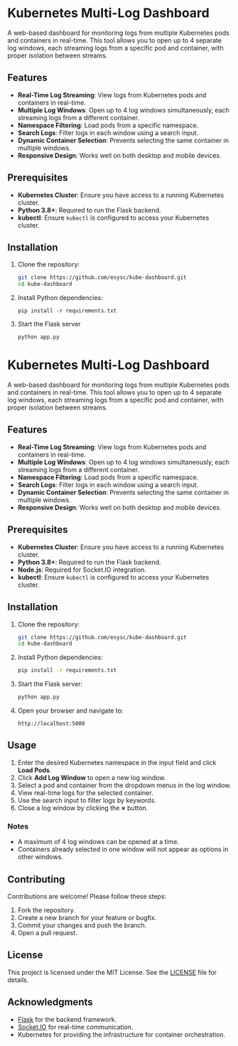 # Kubernetes Multi-Log Dashboard

A web-based dashboard for monitoring logs from multiple Kubernetes pods and containers in real-time. This tool allows you to open up to 4 separate log windows, each streaming logs from a specific pod and container, with proper isolation between streams.

## Features

- **Real-Time Log Streaming**: View logs from Kubernetes pods and containers in real-time.
- **Multiple Log Windows**: Open up to 4 log windows simultaneously, each streaming logs from a different container.
- **Namespace Filtering**: Load pods from a specific namespace.
- **Search Logs**: Filter logs in each window using a search input.
- **Dynamic Container Selection**: Prevents selecting the same container in multiple windows.
- **Responsive Design**: Works well on both desktop and mobile devices.

## Prerequisites

- **Kubernetes Cluster**: Ensure you have access to a running Kubernetes cluster.
- **Python 3.8+**: Required to run the Flask backend.
- **kubectl**: Ensure `kubectl` is configured to access your Kubernetes cluster.

## Installation

1. Clone the repository:
   ```bash
   git clone https://github.com/esysc/kube-dashboard.git
   cd kube-dashboard
   ```
2. Install Python dependencies:
   ```
   pip install -r requirements.txt
   ```
3. Start the Flask server
   ```
   python app.py
   ```

# Kubernetes Multi-Log Dashboard

A web-based dashboard for monitoring logs from multiple Kubernetes pods and containers in real-time. This tool allows you to open up to 4 separate log windows, each streaming logs from a specific pod and container, with proper isolation between streams.

## Features

- **Real-Time Log Streaming**: View logs from Kubernetes pods and containers in real-time.
- **Multiple Log Windows**: Open up to 4 log windows simultaneously, each streaming logs from a different container.
- **Namespace Filtering**: Load pods from a specific namespace.
- **Search Logs**: Filter logs in each window using a search input.
- **Dynamic Container Selection**: Prevents selecting the same container in multiple windows.
- **Responsive Design**: Works well on both desktop and mobile devices.

## Prerequisites

- **Kubernetes Cluster**: Ensure you have access to a running Kubernetes cluster.
- **Python 3.8+**: Required to run the Flask backend.
- **Node.js**: Required for Socket.IO integration.
- **kubectl**: Ensure `kubectl` is configured to access your Kubernetes cluster.

## Installation

1. Clone the repository:
   ```bash
   git clone https://github.com/esysc/kube-dashboard.git
   cd kube-dashboard
   ```

2. Install Python dependencies:
   ```bash
   pip install -r requirements.txt
   ```

3. Start the Flask server:
   ```bash
   python app.py
   ```

4. Open your browser and navigate to:
   ```
   http://localhost:5000
   ```

## Usage

1. Enter the desired Kubernetes namespace in the input field and click **Load Pods**.
2. Click **Add Log Window** to open a new log window.
3. Select a pod and container from the dropdown menus in the log window.
4. View real-time logs for the selected container.
5. Use the search input to filter logs by keywords.
6. Close a log window by clicking the **×** button.

### Notes

- A maximum of 4 log windows can be opened at a time.
- Containers already selected in one window will not appear as options in other windows.

## Contributing

Contributions are welcome! Please follow these steps:

1. Fork the repository.
2. Create a new branch for your feature or bugfix.
3. Commit your changes and push the branch.
4. Open a pull request.

## License

This project is licensed under the MIT License. See the [LICENSE](LICENSE) file for details.

## Acknowledgments

- [Flask](https://flask.palletsprojects.com/) for the backend framework.
- [Socket.IO](https://socket.io/) for real-time communication.
- Kubernetes for providing the infrastructure for container orchestration.
